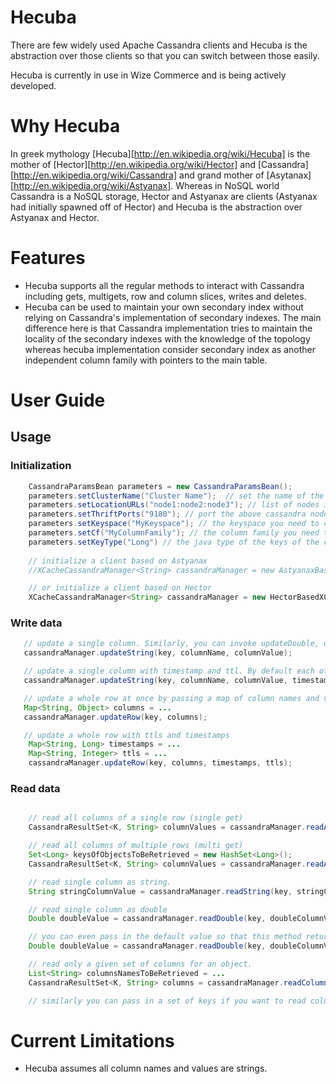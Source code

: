 Hecuba
======

There are few widely used Apache Cassandra clients and Hecuba is the abstraction over those clients so that you can switch between those easily.

Hecuba is currently in use in Wize Commerce and is being actively developed. 

Why Hecuba
==========
In greek mythology [Hecuba][http://en.wikipedia.org/wiki/Hecuba] is the mother of [Hector][http://en.wikipedia.org/wiki/Hector] and [Cassandra][http://en.wikipedia.org/wiki/Cassandra] and grand mother of [Asytanax][http://en.wikipedia.org/wiki/Astyanax]. Whereas in NoSQL world Cassandra is a NoSQL storage, Hector and Astyanax are clients (Astyanax had initially spawned off of Hector) and Hecuba is the abstraction over Astyanax and Hector.    

Features
========

- Hecuba supports all the regular methods to interact with Cassandra including gets, multigets, row and column slices, writes and deletes. 
- Hecuba can be used to maintain your own secondary index without relying on Cassandra's implementation of secondary indexes. The main difference here is that Cassandra implementation tries to maintain the locality of the secondary indexes with the knowledge of the topology whereas hecuba implementation consider secondary index as another independent column family with pointers to the main table. 

User Guide
==========

Usage
-----

### Initialization

```java
    CassandraParamsBean parameters = new CassandraParamsBean();
    parameters.setClusterName("Cluster Name");  // set the name of the cluster. You can find the name of the cluster from cassandra.yaml file
    parameters.setLocationURLs("node1:node2:node3"); // list of nodes in the cluster separated by ':'
    parameters.setThriftPorts("9180"); // port the above cassandra nodes listening to for client requests
    parameters.setKeyspace("MyKeyspace"); // the keyspace you need to connect to
    parameters.setCf("MyColumnFamily"); // the column family you need to connect to
    parameters.setKeyType("Long") // the java type of the keys of the cassandra cluster. This can be either Long or String.
    
    // initialize a client based on Astyanax
    //XCacheCassandraManager<String> cassandraManager = new AstyanaxBasedXCacheCassandraManager<String>(parameters, com.netflix.astyanax.serializer.StringSerializer.get());

    // or initialize a client based on Hector
    XCacheCassandraManager<String> cassandraManager = new HectorBasedXCacheCassandraManager<String>(parameters, me.prettyprint.cassandra.serializers.StringSerializer.get(), true);
```

### Write data 

```java
   // update a single column. Similarly, you can invoke updateDouble, updateLong, etc
   cassandraManager.updateString(key, columnName, columnValue);

   // update a single column with timestamp and ttl. By default each of these values are set to -1 so that the underlying client implementations will provide timestamps and set the TTL to never expire.
   cassandraManager.updateString(key, columnName, columnValue, timestamp, ttl);

   // update a whole row at once by passing a map of column names and values. Values can be strings, longs, booleans or Dates. Everything else has to be implement toString otherwise. 
   Map<String, Object> columns = ...
   cassandraManager.updateRow(key, columns);

   // update a whole row with ttls and timestamps
    Map<String, Long> timestamps = ...
	Map<String, Integer> ttls = ...
	cassandraManager.updateRow(key, columns, timestamps, ttls);
```

### Read data

```java

    // read all columns of a single row (single get)
    CassandraResultSet<K, String> columnValues = cassandraManager.readAllColumns(objectId);

    // read all columns of multiple rows (multi get)
    Set<Long> keysOfObjectsToBeRetrieved = new HashSet<Long>();
    CassandraResultSet<K, String> columnValues = cassandraManager.readAllColumns(keysOfObjectsToBeRetrieved);

    // read single column as string. 
    String stringColumnValue = cassandraManager.readString(key, stringColumnName);

    // read single column as double
    Double doubleValue = cassandraManager.readDouble(key, doubleColumnValue);

    // you can even pass in the default value so that this method returns it if there is no value found for that column inside Cassandra. You can similarly use readBoolean, readInteger methods. 
    Double doubleValue = cassandraManager.readDouble(key, doubleColumnValue, defaultDoubleValue);

    // read only a given set of columns for an object.
    List<String> columnsNamesToBeRetrieved = ...
    CassandraResultSet<K, String> columns = cassandraManager.readColumns(key, columnsNamesToBeRetrieved); 

    // similarly you can pass in a set of keys if you want to read columns of multiple keys.
```    

Current Limitations
===================

- Hecuba assumes all column names and values are strings. 


 
